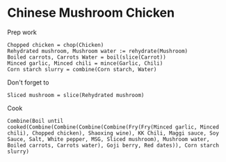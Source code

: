 Chinese Mushroom Chicken
======
Prep work

    Chopped chicken = chop(Chicken)
    Rehydrated mushroom, Mushroom water := rehydrate(Mushroom)
    Boiled carrots, Carrots Water = boil(slice(Carrot))
    Minced garlic, Minced chili = mince(Garlic, Chili)
    Corn starch slurry = combine(Corn starch, Water)

Don't forget to

    Sliced mushroom = slice(Rehydrated mushroom)

Cook
    
    Combine(Boil until cooked(Combine(Combine(Combine(Combine(Fry(Fry(Minced garlic, Minced chili), Chopped chicken), Shaoxing wine), KK Chili, Maggi sauce, Soy Sauce, Salt, White pepper, MSG, Sliced mushroom), Mushroom water, Boiled carrots, Carrots water), Goji berry, Red dates)), Corn starch slurry)
